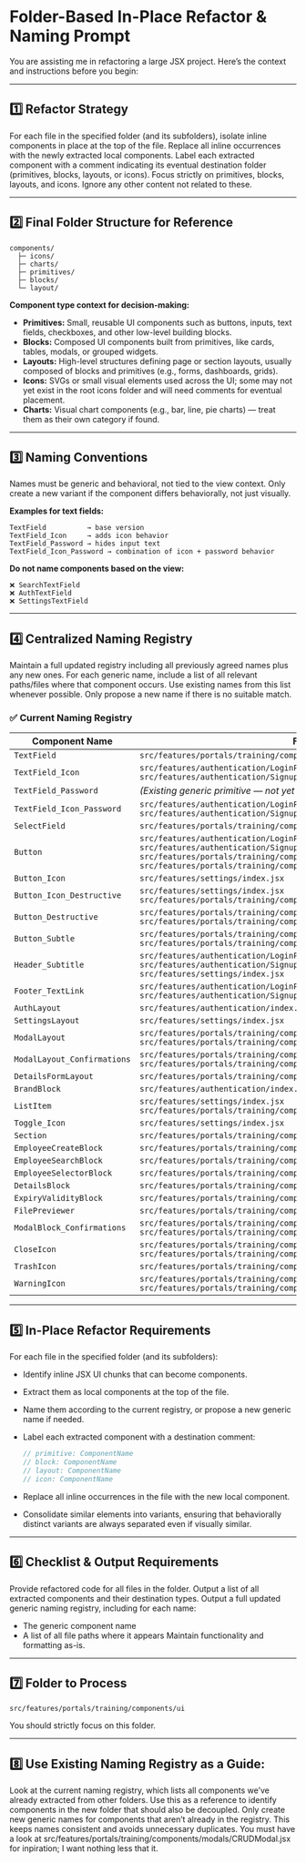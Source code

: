 # Folder-Based In-Place Refactor & Naming Prompt

You are assisting me in refactoring a large JSX project.
Here’s the context and instructions before you begin:

---

## 1️⃣ Refactor Strategy

For each file in the specified folder (and its subfolders), isolate inline components in place at the top of the file.
Replace all inline occurrences with the newly extracted local components.
Label each extracted component with a comment indicating its eventual destination folder (primitives, blocks, layouts, or icons).
Focus strictly on primitives, blocks, layouts, and icons. Ignore any other content not related to these.

---

## 2️⃣ Final Folder Structure for Reference

```
components/
  ├─ icons/
  ├─ charts/
  ├─ primitives/
  ├─ blocks/
  └─ layout/
```

**Component type context for decision-making:**

* **Primitives:** Small, reusable UI components such as buttons, inputs, text fields, checkboxes, and other low-level building blocks.
* **Blocks:** Composed UI components built from primitives, like cards, tables, modals, or grouped widgets.
* **Layouts:** High-level structures defining page or section layouts, usually composed of blocks and primitives (e.g., forms, dashboards, grids).
* **Icons:** SVGs or small visual elements used across the UI; some may not yet exist in the root icons folder and will need comments for eventual placement.
* **Charts:** Visual chart components (e.g., bar, line, pie charts) — treat them as their own category if found.

---

## 3️⃣ Naming Conventions

Names must be generic and behavioral, not tied to the view context.
Only create a new variant if the component differs behaviorally, not just visually.

**Examples for text fields:**

```
TextField          → base version
TextField_Icon     → adds icon behavior
TextField_Password → hides input text
TextField_Icon_Password → combination of icon + password behavior
```

**Do not name components based on the view:**

```
❌ SearchTextField
❌ AuthTextField
❌ SettingsTextField
```

---

## 4️⃣ Centralized Naming Registry

Maintain a full updated registry including all previously agreed names plus any new ones.
For each generic name, include a list of all relevant paths/files where that component occurs.
Use existing names from this list whenever possible.
Only propose a new name if there is no suitable match.

### ✅ **Current Naming Registry**
| Component Name              | File Paths                                                                                                                                                                                                                                  |
| --------------------------- | ------------------------------------------------------------------------------------------------------------------------------------------------------------------------------------------------------------------------------------------- |
| `TextField`                 | `src/features/portals/training/components/modals/CRUDModal.jsx`                                                                                                                                                                             |
| `TextField_Icon`            | `src/features/authentication/LoginPage.jsx`<br>`src/features/authentication/SignupPage.jsx`                                                                                                                                                 |
| `TextField_Password`        | *(Existing generic primitive — not yet used)*                                                                                                                                                                                               |
| `TextField_Icon_Password`   | `src/features/authentication/LoginPage.jsx`<br>`src/features/authentication/SignupPage.jsx`                                                                                                                                                 |
| `SelectField`               | `src/features/portals/training/components/modals/CRUDModal.jsx`                                                                                                                                                                             |
| `Button`                    | `src/features/authentication/LoginPage.jsx`<br>`src/features/authentication/SignupPage.jsx`<br>`src/features/portals/training/components/modals/ConfirmationModal.jsx`<br>`src/features/portals/training/components/modals/DeleteModal.jsx` |
| `Button_Icon`               | `src/features/settings/index.jsx`                                                                                                                                                                                                           |
| `Button_Icon_Destructive`   | `src/features/settings/index.jsx`<br>`src/features/portals/training/components/modals/CertificatePreviewModal.jsx`                                                                                                                          |
| `Button_Destructive`        | `src/features/portals/training/components/modals/ConfirmationModal.jsx`<br>`src/features/portals/training/components/modals/DeleteModal.jsx`                                                                                                |
| `Button_Subtle`             | `src/features/portals/training/components/modals/ConfirmationModal.jsx`<br>`src/features/portals/training/components/modals/DeleteModal.jsx`                                                                                                |
| `Header_Subtitle`           | `src/features/authentication/LoginPage.jsx`<br>`src/features/authentication/SignupPage.jsx`<br>`src/features/settings/index.jsx`                                                                                                            |
| `Footer_TextLink`           | `src/features/authentication/LoginPage.jsx`<br>`src/features/authentication/SignupPage.jsx`                                                                                                                                                 |
| `AuthLayout`                | `src/features/authentication/index.jsx`                                                                                                                                                                                                     |
| `SettingsLayout`            | `src/features/settings/index.jsx`                                                                                                                                                                                                           |
| `ModalLayout`               | `src/features/portals/training/components/modals/CRUDModal.jsx`<br>`src/features/portals/training/components/modals/CertificatePreviewModal.jsx`                                                                                            |
| `ModalLayout_Confirmations` | `src/features/portals/training/components/modals/ConfirmationModal.jsx`<br>`src/features/portals/training/components/modals/DeleteModal.jsx`                                                                                                |
| `DetailsFormLayout`         | `src/features/portals/training/components/modals/CRUDModal.jsx`                                                                                                                                                                             |
| `BrandBlock`                | `src/features/authentication/index.jsx`                                                                                                                                                                                                     |
| `ListItem`                  | `src/features/settings/index.jsx`<br>`src/features/portals/training/components/modals/CRUDModal.jsx`                                                                                                                                        |
| `Toggle_Icon`               | `src/features/settings/index.jsx`                                                                                                                                                                                                           |
| `Section`                   | `src/features/portals/training/components/modals/CRUDModal.jsx`                                                                                                                                                                             |
| `EmployeeCreateBlock`       | `src/features/portals/training/components/modals/CRUDModal.jsx`                                                                                                                                                                             |
| `EmployeeSearchBlock`       | `src/features/portals/training/components/modals/CRUDModal.jsx`                                                                                                                                                                             |
| `EmployeeSelectorBlock`     | `src/features/portals/training/components/modals/CRUDModal.jsx`                                                                                                                                                                             |
| `DetailsBlock`              | `src/features/portals/training/components/modals/CRUDModal.jsx`                                                                                                                                                                             |
| `ExpiryValidityBlock`       | `src/features/portals/training/components/modals/CRUDModal.jsx`                                                                                                                                                                             |
| `FilePreviewer`             | `src/features/portals/training/components/modals/CertificatePreviewModal.jsx`                                                                                                                                                               |
| `ModalBlock_Confirmations`  | `src/features/portals/training/components/modals/ConfirmationModal.jsx`<br>`src/features/portals/training/components/modals/DeleteModal.jsx`                                                                                                |
| `CloseIcon`                 | `src/features/portals/training/components/modals/CRUDModal.jsx`<br>`src/features/portals/training/components/modals/CertificatePreviewModal.jsx`                                                                                            |
| `TrashIcon`                 | `src/features/portals/training/components/modals/CertificatePreviewModal.jsx`                                                                                                                                                               |
| `WarningIcon`               | `src/features/portals/training/components/modals/ConfirmationModal.jsx`<br>`src/features/portals/training/components/modals/DeleteModal.jsx`                                                                                                |

---

## 5️⃣ In-Place Refactor Requirements

For each file in the specified folder (and its subfolders):

* Identify inline JSX UI chunks that can become components.
* Extract them as local components at the top of the file.
* Name them according to the current registry, or propose a new generic name if needed.
* Label each extracted component with a destination comment:

  ```jsx
  // primitive: ComponentName
  // block: ComponentName
  // layout: ComponentName
  // icon: ComponentName
  ```
* Replace all inline occurrences in the file with the new local component.
* Consolidate similar elements into variants, ensuring that behaviorally distinct variants are always separated even if visually similar.

---

## 6️⃣ Checklist & Output Requirements

Provide refactored code for all files in the folder.
Output a list of all extracted components and their destination types.
Output a full updated generic naming registry, including for each name:

* The generic component name
* A list of all file paths where it appears
  Maintain functionality and formatting as-is.

---

## 7️⃣ Folder to Process

```
src/features/portals/training/components/ui
```

You should strictly focus on this folder.

---

## 8️⃣ Use Existing Naming Registry as a Guide:
Look at the current naming registry, which lists all components we’ve already extracted from other folders. Use this as a reference to identify components in the new folder that should also be decoupled. Only create new generic names for components that aren’t already in the registry. This keeps names consistent and avoids unnecessary duplicates.
You must have a look at src/features/portals/training/components/modals/CRUDModal.jsx for inpiration; I want nothing less that it.